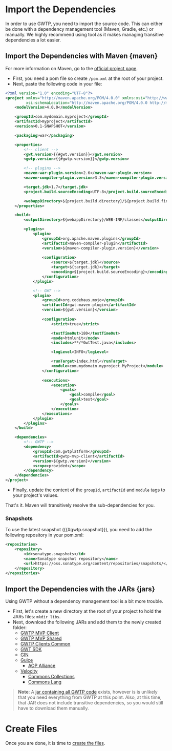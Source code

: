 # Import the Dependencies
In order to use GWTP, you need to import the source code. This can either be done with a dependency management tool (Maven, Gradle, etc.) or manually. We highly recommend using tool as it makes managing transitive dependencies a lot easier.

## Import the Dependencies with Maven {maven}
For more information on Maven, go to the [official project page](https://maven.apache.org/).

* First, you need a pom file so create `/pom.xml` at the root of your project.
* Next, paste the following code in your file:

```xml
<?xml version="1.0" encoding="UTF-8"?>
<project xmlns="http://maven.apache.org/POM/4.0.0" xmlns:xsi="http://www.w3.org/2001/XMLSchema-instance"
         xsi:schemaLocation="http://maven.apache.org/POM/4.0.0 http://maven.apache.org/maven-v4_0_0.xsd">
    <modelVersion>4.0.0</modelVersion>

    <groupId>com.mydomain.myproject</groupId>
    <artifactId>myproject</artifactId>
    <version>0.1-SNAPSHOT</version>

    <packaging>war</packaging>

    <properties>
        <!-- client -->
        <gwt.version>{{#gwt.version}}</gwt.version>
        <gwtp.version>{{#gwtp.version}}</gwtp.version>

        <!-- plugins -->
        <maven-war-plugin.version>2.6</maven-war-plugin.version>
        <maven-compiler-plugin.version>3.3</maven-compiler-plugin.version>

        <target.jdk>1.7</target.jdk>
        <project.build.sourceEncoding>UTF-8</project.build.sourceEncoding>

        <webappDirectory>${project.build.directory}/${project.build.finalName}</webappDirectory>
    </properties>

    <build>
        <outputDirectory>${webappDirectory}/WEB-INF/classes</outputDirectory>

        <plugins>
            <plugin>
                <groupId>org.apache.maven.plugins</groupId>
                <artifactId>maven-compiler-plugin</artifactId>
                <version>${maven-compiler-plugin.version}</version>
                
                <configuration>
                    <source>${target.jdk}</source>
                    <target>${target.jdk}</target>
                    <encoding>${project.build.sourceEncoding}</encoding>
                </configuration>
            </plugin>

            <!-- GWT -->
            <plugin>
                <groupId>org.codehaus.mojo</groupId>
                <artifactId>gwt-maven-plugin</artifactId>
                <version>${gwt.version}</version>
                
                <configuration>
                    <strict>true</strict>

                    <testTimeOut>180</testTimeOut>
                    <mode>htmlunit</mode>
                    <includes>**/*GwtTest.java</includes>

                    <logLevel>INFO</logLevel>

                    <runTarget>index.html</runTarget>
                    <module>com.mydomain.myproject.MyProject</module>
                </configuration>
                
                <executions>
                    <execution>
                        <goals>
                            <goal>compile</goal>
                            <goal>test</goal>
                        </goals>
                    </execution>
                </executions>
            </plugin>
        </plugins>
    </build>

    <dependencies>
        <!-- GWTP -->
        <dependency>
            <groupId>com.gwtplatform</groupId>
            <artifactId>gwtp-mvp-client</artifactId>
            <version>${gwtp.version}</version>
            <scope>provided</scope>
        </dependency>
    </dependencies>
</project>
```

* Finally, update the content of the `groupId`, `artifactId` and `module` tags to your project's values.

That's it. Maven will transitively resolve the sub-dependencies for you.

### Snapshots
To use the latest snapshot ({{#gwtp.snapshot}}), you need to add the following repository in your pom.xml:

```xml
<repositories>
    <repository>
        <id>sonatype.snapshots</id>
        <name>Sonatype snapshot repository</name>
        <url>https://oss.sonatype.org/content/repositories/snapshots/</url>
    </repository>
</repositories>
```

## Import the Dependencies with the JARs {jars}
Using GWTP without a dependency management tool is a bit more trouble.

* First, let's create a new directory at the root of your project to hold the JARs files: `mkdir libs`.
* Next, download the following JARs and add them to the newly created folder:
    * [GWTP MVP Client](http://search.maven.org/remotecontent?filepath=com/gwtplatform/gwtp-mvp-client/{{#gwtp.version}}/gwtp-mvp-client-{{#gwtp.version}}.jar)
    * [GWTP MVP Shared](http://search.maven.org/remotecontent?filepath=com/gwtplatform/gwtp-mvp-shared/{{#gwtp.version}}/gwtp-mvp-shared-{{#gwtp.version}}.jar)
    * [GWTP Clients Common](http://search.maven.org/remotecontent?filepath=com/gwtplatform/gwtp-clients-common/{{#gwtp.version}}/gwtp-clients-common-{{#gwtp.version}}.jar)
    * [GWT SDK](http://storage.googleapis.com/gwt-releases/gwt-{{#gwt.version}}.zip)
    * [GIN](https://code.google.com/p/google-gin/downloads/list)
    * [Guice](http://goo.gl/ba8VWa)
        * [AOP Alliance](http://goo.gl/j1Y4ZV)
    * [Velocity](http://goo.gl/UYxZBZ)
        * [Commons Collections](http://goo.gl/BXdbDP)
        * [Commons Lang](http://goo.gl/c2U1GH)

> **Note**: A [jar containing all GWTP code](http://goo.gl/7vxVK5) exists, however is is unlikely that you need everything from GWTP at this point. Also, at this time, that JAR does not include transitive dependencies, so you would still have to download them manually.

# Create Files

Once you are done, it is time to [create the files]({{#gwtp.doc_home_url}}/get-started/from-scratch/Create-Files.html).
